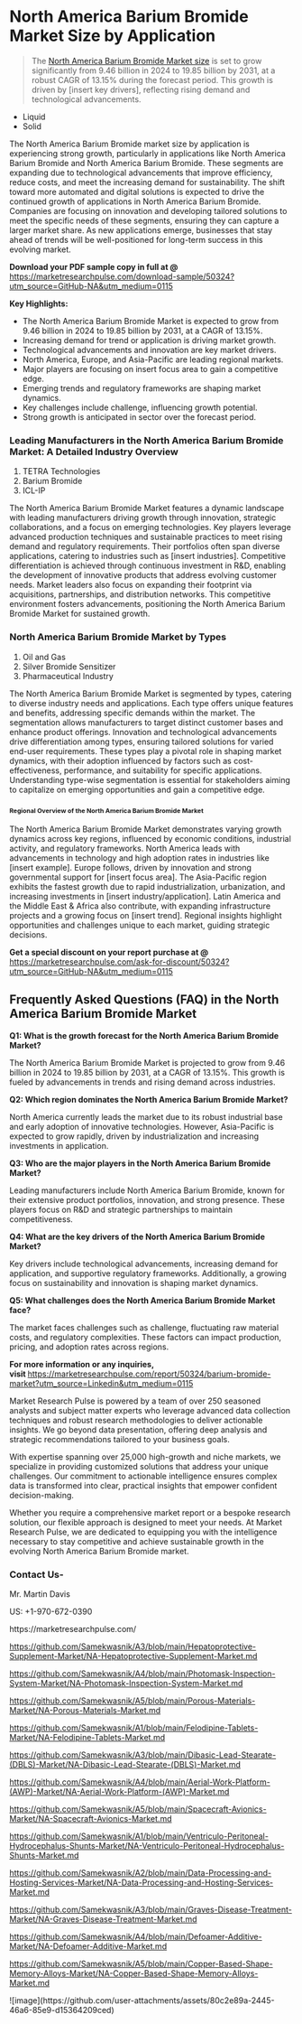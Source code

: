 <h1>North America Barium Bromide Market&nbsp;Size by Application</h1><blockquote><p>The <a href="https://marketresearchpulse.com/download-sample/50324?utm_source=GitHub-NA&amp;utm_medium=0115">North America Barium Bromide Market size</a> is set to grow significantly from 9.46 billion in 2024 to 19.85 billion by 2031, at a robust CAGR of 13.15% during the forecast period. This growth is driven by [insert key drivers], reflecting rising demand and technological advancements.</p></blockquote><ul><li>Liquid<li> Solid</li></ul><p>The North America Barium Bromide market size by application is experiencing strong growth, particularly in applications like North America Barium Bromide and North America Barium Bromide. These segments are expanding due to technological advancements that improve efficiency, reduce costs, and meet the increasing demand for sustainability. The shift toward more automated and digital solutions is expected to drive the continued growth of applications in North America Barium Bromide. Companies are focusing on innovation and developing tailored solutions to meet the specific needs of these segments, ensuring they can capture a larger market share. As new applications emerge, businesses that stay ahead of trends will be well-positioned for long-term success in this evolving market.</p><p><strong>Download your PDF sample copy in full at @ </strong><a href="https://marketresearchpulse.com/download-sample/50324?utm_source=GitHub-NA&amp;utm_medium=0115">https://marketresearchpulse.com/download-sample/50324?utm_source=GitHub-NA&amp;utm_medium=0115</a></p><p><strong>Key Highlights: </strong></p><ul><li>The North America Barium Bromide Market is expected to grow from 9.46 billion in 2024 to 19.85 billion by 2031, at a CAGR of 13.15%.</li><li>Increasing demand for trend or application is driving market growth.</li><li>Technological advancements and innovation are key market drivers.</li><li>North America, Europe, and Asia-Pacific are leading regional markets.</li><li>Major players are focusing on insert focus area to gain a competitive edge.</li><li>Emerging trends and regulatory frameworks are shaping market dynamics.</li><li>Key challenges include challenge, influencing growth potential.</li><li>Strong growth is anticipated in sector over the forecast period.</li></ul><h3>Leading Manufacturers in the North America Barium Bromide Market: A Detailed Industry Overview</h3><ol><li>TETRA Technologies</li><li>Barium Bromide</li><li>ICL-IP</li></ol><div class="flex max-w-full flex-col flex-grow"><div class="min-h-8 text-message flex w-full flex-col items-end gap-2 whitespace-normal break-words [.text-message+&amp;]:mt-5" dir="auto" data-message-author-role="assistant" data-message-id="fd8432e4-4910-450d-b182-61b7bfb0a01f" data-message-model-slug="gpt-4o"><div class="flex w-full flex-col gap-1 empty:hidden first:pt-[3px]"><div class="markdown prose w-full break-words dark:prose-invert light"><p>The North America Barium Bromide Market features a dynamic landscape with leading manufacturers driving growth through innovation, strategic collaborations, and a focus on emerging technologies. Key players leverage advanced production techniques and sustainable practices to meet rising demand and regulatory requirements. Their portfolios often span diverse applications, catering to industries such as [insert industries]. Competitive differentiation is achieved through continuous investment in R&amp;D, enabling the development of innovative products that address evolving customer needs. Market leaders also focus on expanding their footprint via acquisitions, partnerships, and distribution networks. This competitive environment fosters advancements, positioning the North America Barium Bromide Market for sustained growth.</p></div></div></div></div><h3>North America Barium Bromide Market by Types</h3><ol><li>Oil and Gas<li> Silver Bromide Sensitizer<li> Pharmaceutical Industry</li></ol><div class="flex max-w-full flex-col flex-grow"><div class="min-h-8 text-message flex w-full flex-col items-end gap-2 whitespace-normal break-words [.text-message+&amp;]:mt-5" dir="auto" data-message-author-role="assistant" data-message-id="084470be-0bb7-4664-bddf-5156b4f41249" data-message-model-slug="gpt-4o-mini"><div class="flex w-full flex-col gap-1 empty:hidden first:pt-[3px]"><div class="markdown prose w-full break-words dark:prose-invert light"><p>The North America Barium Bromide Market is segmented by types, catering to diverse industry needs and applications. Each type offers unique features and benefits, addressing specific demands within the market. The segmentation allows manufacturers to target distinct customer bases and enhance product offerings. Innovation and technological advancements drive differentiation among types, ensuring tailored solutions for varied end-user requirements. These types play a pivotal role in shaping market dynamics, with their adoption influenced by factors such as cost-effectiveness, performance, and suitability for specific applications. Understanding type-wise segmentation is essential for stakeholders aiming to capitalize on emerging opportunities and gain a competitive edge.</p></div></div></div></div><h3><span style="font-size: 11px;">Regional Overview of the North America Barium Bromide Market</span></h3><div class="flex max-w-full flex-col flex-grow"><div class="min-h-8 text-message flex w-full flex-col items-end gap-2 whitespace-normal break-words [.text-message+&amp;]:mt-5" dir="auto" data-message-author-role="assistant" data-message-id="e9038762-ce64-4e30-91c9-9bd413514231" data-message-model-slug="gpt-4o-mini"><div class="flex w-full flex-col gap-1 empty:hidden first:pt-[3px]"><div class="markdown prose w-full break-words dark:prose-invert light"><p>The North America Barium Bromide Market demonstrates varying growth dynamics across key regions, influenced by economic conditions, industrial activity, and regulatory frameworks. North America leads with advancements in technology and high adoption rates in industries like [insert example]. Europe follows, driven by innovation and strong governmental support for [insert focus area]. The Asia-Pacific region exhibits the fastest growth due to rapid industrialization, urbanization, and increasing investments in [insert industry/application]. Latin America and the Middle East &amp; Africa also contribute, with expanding infrastructure projects and a growing focus on [insert trend]. Regional insights highlight opportunities and challenges unique to each market, guiding strategic decisions.</p></div></div></div></div><p><strong>Get a special discount on your report purchase at @ </strong><a href="https://marketresearchpulse.com/ask-for-discount/50324?utm_source=GitHub-NA&amp;utm_medium=0115">https://marketresearchpulse.com/ask-for-discount/50324?utm_source=GitHub-NA&amp;utm_medium=0115</a></p><h2>Frequently Asked Questions (FAQ) in the North America Barium Bromide Market</h2><p><strong>Q1: What is the growth forecast for the North America Barium Bromide Market?</strong></p><p>The North America Barium Bromide Market is projected to grow from 9.46 billion in 2024 to 19.85 billion by 2031, at a CAGR of 13.15%. This growth is fueled by advancements in trends and rising demand across industries.</p><p><strong>Q2: Which region dominates the North America Barium Bromide Market?</strong></p><p>North America currently leads the market due to its robust industrial base and early adoption of innovative technologies. However, Asia-Pacific is expected to grow rapidly, driven by industrialization and increasing investments in application.</p><p><strong>Q3: Who are the major players in the North America Barium Bromide Market?</strong></p><p>Leading manufacturers include North America Barium Bromide, known for their extensive product portfolios, innovation, and strong presence. These players focus on R&amp;D and strategic partnerships to maintain competitiveness.</p><p><strong>Q4: What are the key drivers of the North America Barium Bromide Market?</strong></p><p>Key drivers include technological advancements, increasing demand for application, and supportive regulatory frameworks. Additionally, a growing focus on sustainability and innovation is shaping market dynamics.</p><p><strong>Q5: What challenges does the North America Barium Bromide Market face?</strong></p><p>The market faces challenges such as challenge, fluctuating raw material costs, and regulatory complexities. These factors can impact production, pricing, and adoption rates across regions.</p><p><strong>For more information or any inquiries, visit&nbsp;</strong><a href="https://marketresearchpulse.com/report/50324/barium-bromide-market?utm_source=Linkedin&utm_medium=0115">https://marketresearchpulse.com/report/50324/barium-bromide-market?utm_source=Linkedin&utm_medium=0115</a></p><p>Market Research Pulse is powered by a team of over 250 seasoned analysts and subject matter experts who leverage advanced data collection techniques and robust research methodologies to deliver actionable insights. We go beyond data presentation, offering deep analysis and strategic recommendations tailored to your business goals.</p><p>With expertise spanning over 25,000 high-growth and niche markets, we specialize in providing customized solutions that address your unique challenges. Our commitment to actionable intelligence ensures complex data is transformed into clear, practical insights that empower confident decision-making.</p><p>Whether you require a comprehensive market report or a bespoke research solution, our flexible approach is designed to meet your needs. At Market Research Pulse, we are dedicated to equipping you with the intelligence necessary to stay competitive and achieve sustainable growth in the evolving North America Barium Bromide market.</p><h3><strong>Contact Us-</strong></h3><p>Mr. Martin Davis</p><p>US: +1-970-672-0390</p><p>https://marketresearchpulse.com/</p><p><a href="https://github.com/Samekwasnik/A3/blob/main/Hepatoprotective-Supplement-Market/NA-Hepatoprotective-Supplement-Market.md">https://github.com/Samekwasnik/A3/blob/main/Hepatoprotective-Supplement-Market/NA-Hepatoprotective-Supplement-Market.md</a></p><p><a href="https://github.com/Samekwasnik/A4/blob/main/Photomask-Inspection-System-Market/NA-Photomask-Inspection-System-Market.md">https://github.com/Samekwasnik/A4/blob/main/Photomask-Inspection-System-Market/NA-Photomask-Inspection-System-Market.md</a></p><p><a href="https://github.com/Samekwasnik/A5/blob/main/Porous-Materials-Market/NA-Porous-Materials-Market.md">https://github.com/Samekwasnik/A5/blob/main/Porous-Materials-Market/NA-Porous-Materials-Market.md</a></p><p><a href="https://github.com/Samekwasnik/A1/blob/main/Felodipine-Tablets-Market/NA-Felodipine-Tablets-Market.md">https://github.com/Samekwasnik/A1/blob/main/Felodipine-Tablets-Market/NA-Felodipine-Tablets-Market.md</a></p><p><a href="https://github.com/Samekwasnik/A3/blob/main/Dibasic-Lead-Stearate-(DBLS)-Market/NA-Dibasic-Lead-Stearate-(DBLS)-Market.md">https://github.com/Samekwasnik/A3/blob/main/Dibasic-Lead-Stearate-(DBLS)-Market/NA-Dibasic-Lead-Stearate-(DBLS)-Market.md</a></p><p><a href="https://github.com/Samekwasnik/A4/blob/main/Aerial-Work-Platform-(AWP)-Market/NA-Aerial-Work-Platform-(AWP)-Market.md">https://github.com/Samekwasnik/A4/blob/main/Aerial-Work-Platform-(AWP)-Market/NA-Aerial-Work-Platform-(AWP)-Market.md</a></p><p><a href="https://github.com/Samekwasnik/A5/blob/main/Spacecraft-Avionics-Market/NA-Spacecraft-Avionics-Market.md">https://github.com/Samekwasnik/A5/blob/main/Spacecraft-Avionics-Market/NA-Spacecraft-Avionics-Market.md</a></p><p><a href="https://github.com/Samekwasnik/A1/blob/main/Ventriculo-Peritoneal-Hydrocephalus-Shunts-Market/NA-Ventriculo-Peritoneal-Hydrocephalus-Shunts-Market.md">https://github.com/Samekwasnik/A1/blob/main/Ventriculo-Peritoneal-Hydrocephalus-Shunts-Market/NA-Ventriculo-Peritoneal-Hydrocephalus-Shunts-Market.md</a></p><p><a href="https://github.com/Samekwasnik/A2/blob/main/Data-Processing-and-Hosting-Services-Market/NA-Data-Processing-and-Hosting-Services-Market.md">https://github.com/Samekwasnik/A2/blob/main/Data-Processing-and-Hosting-Services-Market/NA-Data-Processing-and-Hosting-Services-Market.md</a></p><p><a href="https://github.com/Samekwasnik/A3/blob/main/Graves-Disease-Treatment-Market/NA-Graves-Disease-Treatment-Market.md">https://github.com/Samekwasnik/A3/blob/main/Graves-Disease-Treatment-Market/NA-Graves-Disease-Treatment-Market.md</a></p><p><a href="https://github.com/Samekwasnik/A4/blob/main/Defoamer-Additive-Market/NA-Defoamer-Additive-Market.md">https://github.com/Samekwasnik/A4/blob/main/Defoamer-Additive-Market/NA-Defoamer-Additive-Market.md</a></p><p><a href="https://github.com/Samekwasnik/A5/blob/main/Copper-Based-Shape-Memory-Alloys-Market/NA-Copper-Based-Shape-Memory-Alloys-Market.md">https://github.com/Samekwasnik/A5/blob/main/Copper-Based-Shape-Memory-Alloys-Market/NA-Copper-Based-Shape-Memory-Alloys-Market.md</a></p>
![image](https://github.com/user-attachments/assets/80c2e89a-2445-46a6-85e9-d15364209ced)
